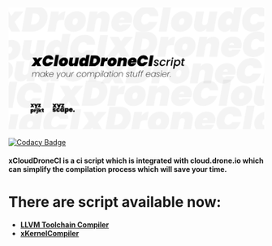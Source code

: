 <img src="https://github.com/xyz-prjkt/xyz_assets/raw/main/xCloudDroneCI_banner.png"/>

[![Codacy Badge](https://api.codacy.com/project/badge/Grade/45afc949404f440e9398bd2c8dadadff)](https://app.codacy.com/gh/xyz-prjkt/xCloudDroneCI?utm_source=github.com&utm_medium=referral&utm_content=xyz-prjkt/xCloudDroneCI&utm_campaign=Badge_Grade_Settings)

#### xCloudDroneCI is a ci script which is integrated with cloud.drone.io which can simplify the compilation process which will save your time.

# There are script available now:
* [**LLVM Toolchain Compiler**](https://github.com/xyz-prjkt/xCloudDroneCI/tree/ci_llvm-tc)
* [**xKernelCompiler**](https://github.com/xyz-prjkt/xCloudDroneCI/tree/ci_xkernel-compiler)
